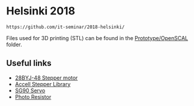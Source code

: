 # Helsinki 2018

`https://github.com/it-seminar/2018-helsinki/`

Files used for 3D printing (STL) can be found in the [Prototype/OpenSCAL](Prototype/OpenSCAL) folder.

## Useful links

* [28BYJ-48 Stepper motor](http://42bots.com/tutorials/28byj-48-stepper-motor-with-uln2003-driver-and-arduino-uno/)
* [Accell Stepper Library](http://www.airspayce.com/mikem/arduino/AccelStepper/index.html)
* [SG90 Servo](http://akizukidenshi.com/download/ds/towerpro/SG90.pdf)
* [Photo Resistor](https://playground.arduino.cc/Learning/PhotoResistor)
